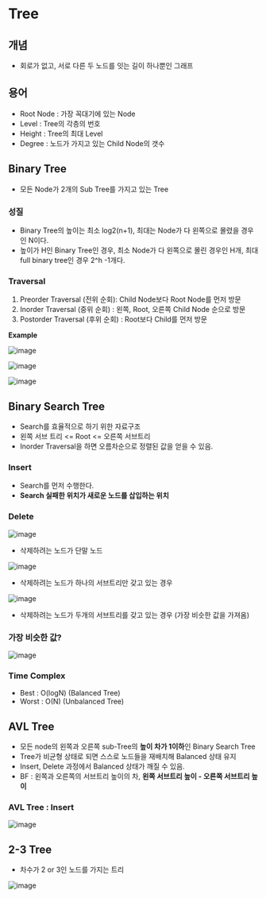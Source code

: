 # Tree

## 개념  
- 회로가 없고, 서로 다른 두 노드를 잇는 길이 하나뿐인 그래프  

## 용어  
- Root Node : 가장 꼭대기에 있는 Node  
- Level : Tree의 각층의 번호  
- Height : Tree의 최대 Level  
- Degree : 노드가 가지고 있는 Child Node의 갯수  

## Binary Tree  
- 모든 Node가 2개의 Sub Tree를 가지고 있는 Tree  

### 성질  
- Binary Tree의 높이는 최소 log2(n+1), 최대는 Node가 다 왼쪽으로 몰렸을 경우인 N이다.  
- 높이가 H인 Binary Tree인 경우, 최소 Node가 다 왼쪽으로 몰린 경우인 H개, 최대 full binary tree인 경우 2^h -1개다.  

### Traversal  
1. Preorder Traversal (전위 순회): Child Node보다 Root Node를 먼저 방문  
2. Inorder Traversal (중위 순회) : 왼쪽, Root, 오른쪽 Child Node 순으로 방문  
3. Postorder Traversal (후위 순회) : Root보다 Child를 먼저 방문  

**Example**  

![image](https://user-images.githubusercontent.com/32921115/103327272-3256d280-4a97-11eb-8587-076395778bac.png)  

![image](https://user-images.githubusercontent.com/32921115/103327281-38e54a00-4a97-11eb-80a3-fe8cca9e726f.png)  

![image](https://user-images.githubusercontent.com/32921115/103327292-47cbfc80-4a97-11eb-9589-4d10b15b1d94.png)  
 

## Binary Search Tree  
- Search를 효율적으로 하기 위한 자료구조  
- 왼쪽 서브 트리 <= Root <= 오른쪽 서브트리  
- Inorder Traversal을 하면 오름차순으로 정렬된 값을 얻을 수 있음.  

### Insert  
- Search를 먼저 수행한다.  
- **Search 실패한 위치가 새로운 노드를 삽입하는 위치**  

### Delete  

![image](https://user-images.githubusercontent.com/32921115/104396659-72857d00-558e-11eb-9379-f6c155d9dd12.png)

- 삭제하려는 노드가 단말 노드  

![image](https://user-images.githubusercontent.com/32921115/104396674-7d401200-558e-11eb-8645-6a8030b89253.png)  

- 삭제하려는 노드가 하나의 서브트리만 갖고 있는 경우  

![image](https://user-images.githubusercontent.com/32921115/104396699-892bd400-558e-11eb-8125-d2c15b09f72e.png)  

- 삭제하려는 노드가 두개의 서브트리를 갖고 있는 경우 (가장 비슷한 값을 가져옴)  

### 가장 비슷한 값?  

![image](https://user-images.githubusercontent.com/32921115/104396764-a5c80c00-558e-11eb-9695-03dac0fac638.png)  

### Time Complex  

- Best : O(logN) (Balanced Tree)  
- Worst : O(N) (Unbalanced Tree)  

## AVL Tree 
- 모든 node의 왼쪽과 오른쪽 sub-Tree의 **높이 차가 1이하**인 Binary Search Tree  
- Tree가 비균형 상태로 되면 스스로 노드들을 재배치해 Balanced 상태 유지  
- Insert, Delete 과정에서 Balanced 상태가 깨질 수 있음.  
- BF : 왼쪽과 오른쪽의 서브트리 높이의 차, **왼쪽 서브트리 높이 - 오른쪽 서브트리 높이**  

### AVL Tree : Insert  

![image](https://user-images.githubusercontent.com/32921115/105002390-8fc9b800-5a74-11eb-9b0a-0fb976f2bfcf.png)

## 2-3 Tree  
- 차수가 2 or 3인 노드를 가지는 트리  

![image](https://user-images.githubusercontent.com/32921115/105004516-6fe7c380-5a77-11eb-8590-ad7a336ec2b8.png)  



